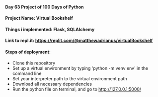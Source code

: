 #### Day 63 Project of 100 Days of Python
#### Project Name: Virtual Bookshelf
#### Things i implemented: Flask, SQLAlchemy

#### Link to repl.it: https://replit.com/@matthewadrianus/virtualBookshelf

#### Steps of deployment:
- Clone this repository
- Set up a virtual environment by typing 'python -m venv env' in the command line
- Set your interpreter path to the virtual environment path
- Download all necessary dependencies
- Run the python file on terminal, and go to http://127.0.0.1:5000/